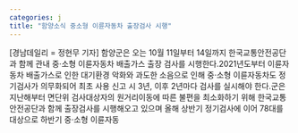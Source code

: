 ```yaml
---
categories: j
title: "함양소식 중소형 이륜자동차 출장검사 시행"
---
```

[경남데일리 = 정현무 기자] 함양군은 오는 10월 11일부터 14일까지 한국교통안전공단과 함께 관내 중·소형 이륜자동차 배출가스 출장 검사를 시행한다.2021년도부터 이륜자동차 배출가스로 인한 대기환경 악화와 과도한 소음으로 인해 중·소형 이륜자동차도 정기검사가 의무화되어 최초 사용 신고 시 3년, 이후 2년마다 검사를 실시해야 한다.군은 지난해부터 면단위 검사대상자의 원거리이동에 따른 불편을 최소화하기 위해 한국교통안전공단과 함께 출장검사를 시행해오고 있으며 올해 상반기 정기검사에 이어 78대를 대상으로 하반기 중·소형 이륜자동